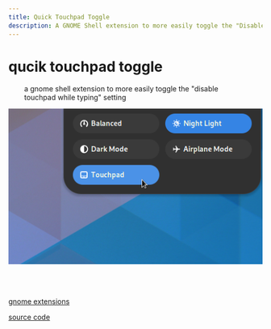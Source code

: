 ```yaml
---
title: Quick Touchpad Toggle
description: A GNOME Shell extension to more easily toggle the "Disable touchpad while typing" setting.
---
```


# qucik touchpad toggle

<p style="max-width: 50ch; margin: auto;">a gnome shell extension to more easily toggle the "disable touchpad while typing" setting</p>

![screenshot](/images/quick-touchpad-toggle.webp)

<br>
<br>

[gnome extensions](https://extensions.gnome.org/extension/5292/quick-touchpad-toggle/)

[source code](https://github.com/kra-mo/quick-touchpad-toggle)